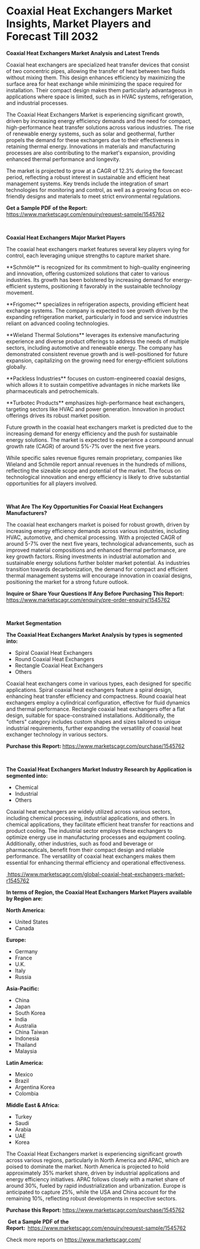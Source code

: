 <p><h1>Coaxial Heat Exchangers Market Insights, Market Players and Forecast Till 2032</h1></p><p><strong>Coaxial Heat Exchangers Market Analysis and Latest Trends</strong></p>
<p><p>Coaxial heat exchangers are specialized heat transfer devices that consist of two concentric pipes, allowing the transfer of heat between two fluids without mixing them. This design enhances efficiency by maximizing the surface area for heat exchange while minimizing the space required for installation. Their compact design makes them particularly advantageous in applications where space is limited, such as in HVAC systems, refrigeration, and industrial processes.</p><p>The Coaxial Heat Exchangers Market is experiencing significant growth, driven by increasing energy efficiency demands and the need for compact, high-performance heat transfer solutions across various industries. The rise of renewable energy systems, such as solar and geothermal, further propels the demand for these exchangers due to their effectiveness in retaining thermal energy. Innovations in materials and manufacturing processes are also contributing to the market's expansion, providing enhanced thermal performance and longevity.</p><p>The market is projected to grow at a CAGR of 12.3% during the forecast period, reflecting a robust interest in sustainable and efficient heat management systems. Key trends include the integration of smart technologies for monitoring and control, as well as a growing focus on eco-friendly designs and materials to meet strict environmental regulations.</p></p>
<p><strong>Get a Sample PDF of the Report:&nbsp;</strong> <a href="https://www.marketscagr.com/enquiry/request-sample/1545762?utm_campaign=1895&utm_medium=2&utm_source=Github&utm_content=ia&utm_term=17022025&utm_id=coaxial-heat-exchangers">https://www.marketscagr.com/enquiry/request-sample/1545762</a></p>
<p>&nbsp;</p>
<p><strong>Coaxial Heat Exchangers Major Market Players</strong></p>
<p><p>The coaxial heat exchangers market features several key players vying for control, each leveraging unique strengths to capture market share. </p><p>**Schmöle** is recognized for its commitment to high-quality engineering and innovation, offering customized solutions that cater to various industries. Its growth has been bolstered by increasing demand for energy-efficient systems, positioning it favorably in the sustainable technology movement.</p><p>**Frigomec** specializes in refrigeration aspects, providing efficient heat exchange systems. The company is expected to see growth driven by the expanding refrigeration market, particularly in food and service industries reliant on advanced cooling technologies.</p><p>**Wieland Thermal Solutions** leverages its extensive manufacturing experience and diverse product offerings to address the needs of multiple sectors, including automotive and renewable energy. The company has demonstrated consistent revenue growth and is well-positioned for future expansion, capitalizing on the growing need for energy-efficient solutions globally.</p><p>**Packless Industries** focuses on custom-engineered coaxial designs, which allows it to sustain competitive advantages in niche markets like pharmaceuticals and petrochemicals. </p><p>**Turbotec Products** emphasizes high-performance heat exchangers, targeting sectors like HVAC and power generation. Innovation in product offerings drives its robust market position.</p><p>Future growth in the coaxial heat exchangers market is predicted due to the increasing demand for energy efficiency and the push for sustainable energy solutions. The market is expected to experience a compound annual growth rate (CAGR) of around 5%-7% over the next five years.</p><p>While specific sales revenue figures remain proprietary, companies like Wieland and Schmöle report annual revenues in the hundreds of millions, reflecting the sizeable scope and potential of the market. The focus on technological innovation and energy efficiency is likely to drive substantial opportunities for all players involved.</p></p>
<p>&nbsp;</p>
<p><strong>What Are The Key Opportunities For Coaxial Heat Exchangers Manufacturers?</strong></p>
<p><p>The coaxial heat exchangers market is poised for robust growth, driven by increasing energy efficiency demands across various industries, including HVAC, automotive, and chemical processing. With a projected CAGR of around 5-7% over the next five years, technological advancements, such as improved material compositions and enhanced thermal performance, are key growth factors. Rising investments in industrial automation and sustainable energy solutions further bolster market potential. As industries transition towards decarbonization, the demand for compact and efficient thermal management systems will encourage innovation in coaxial designs, positioning the market for a strong future outlook.</p></p>
<p><strong>Inquire or Share Your Questions If Any Before Purchasing This Report:</strong> <a href="https://www.marketscagr.com/enquiry/pre-order-enquiry/1545762?utm_campaign=1895&utm_medium=2&utm_source=Github&utm_content=ia&utm_term=17022025&utm_id=coaxial-heat-exchangers">https://www.marketscagr.com/enquiry/pre-order-enquiry/1545762</a></p>
<p>&nbsp;</p>
<p><strong>Market Segmentation</strong></p>
<p><strong>The Coaxial Heat Exchangers Market Analysis by types is segmented into:</strong></p>
<p><ul><li>Spiral Coaxial Heat Exchangers</li><li>Round Coaxial Heat Exchangers</li><li>Rectangle Coaxial Heat Exchangers</li><li>Others</li></ul></p>
<p><p>Coaxial heat exchangers come in various types, each designed for specific applications. Spiral coaxial heat exchangers feature a spiral design, enhancing heat transfer efficiency and compactness. Round coaxial heat exchangers employ a cylindrical configuration, effective for fluid dynamics and thermal performance. Rectangle coaxial heat exchangers offer a flat design, suitable for space-constrained installations. Additionally, the "others" category includes custom shapes and sizes tailored to unique industrial requirements, further expanding the versatility of coaxial heat exchanger technology in various sectors.</p></p>
<p><strong>Purchase this Report:&nbsp;</strong><a href="https://www.marketscagr.com/purchase/1545762?utm_campaign=1895&utm_medium=2&utm_source=Github&utm_content=ia&utm_term=17022025&utm_id=coaxial-heat-exchangers">https://www.marketscagr.com/purchase/1545762</a></p>
<p>&nbsp;</p>
<p><strong>The Coaxial Heat Exchangers Market Industry Research by Application is segmented into:</strong></p>
<p><ul><li>Chemical</li><li>Industrial</li><li>Others</li></ul></p>
<p><p>Coaxial heat exchangers are widely utilized across various sectors, including chemical processing, industrial applications, and others. In chemical applications, they facilitate efficient heat transfer for reactions and product cooling. The industrial sector employs these exchangers to optimize energy use in manufacturing processes and equipment cooling. Additionally, other industries, such as food and beverage or pharmaceuticals, benefit from their compact design and reliable performance. The versatility of coaxial heat exchangers makes them essential for enhancing thermal efficiency and operational effectiveness.</p></p>
<p><a href="https://www.marketscagr.com/global-coaxial-heat-exchangers-market-r1545762?utm_campaign=1895&utm_medium=2&utm_source=Github&utm_content=ia&utm_term=17022025&utm_id=coaxial-heat-exchangers">&nbsp;https://www.marketscagr.com/global-coaxial-heat-exchangers-market-r1545762</a></p>
<p><strong>In terms of Region, the Coaxial Heat Exchangers Market Players available by Region are:</strong></p>
<p>
    <p> <strong> North America: </strong>
        <ul>
            <li>United States</li>
            <li>Canada</li>
        </ul>
        </p> 
    <p> <strong> Europe: </strong>
        <ul>
            <li>Germany</li>
            <li>France</li>
            <li>U.K.</li>
            <li>Italy</li>
            <li>Russia</li>
        </ul>
        </p> 
    <p> <strong> Asia-Pacific: </strong>
        <ul>
            <li>China</li>
            <li>Japan</li>
            <li>South Korea</li>
            <li>India</li>
            <li>Australia</li>
            <li>China Taiwan</li>
            <li>Indonesia</li>
            <li>Thailand</li>
            <li>Malaysia</li>
        </ul>
        </p> 
    <p> <strong> Latin America: </strong>
        <ul>
            <li>Mexico</li>
            <li>Brazil</li>
            <li>Argentina Korea</li>
            <li>Colombia</li>
        </ul>
        </p> 
    <p> <strong> Middle East & Africa: </strong>
        <ul>
            <li>Turkey</li>
            <li>Saudi</li>
            <li>Arabia</li>
            <li>UAE</li>
            <li>Korea</li>
        </ul>
    </p>
    </p>
<p><p>The Coaxial Heat Exchangers market is experiencing significant growth across various regions, particularly in North America and APAC, which are poised to dominate the market. North America is projected to hold approximately 35% market share, driven by industrial applications and energy efficiency initiatives. APAC follows closely with a market share of around 30%, fueled by rapid industrialization and urbanization. Europe is anticipated to capture 25%, while the USA and China account for the remaining 10%, reflecting robust developments in respective sectors.</p></p>
<p><strong>Purchase this Report: </strong><a href="https://www.marketscagr.com/purchase/1545762?utm_campaign=1895&utm_medium=2&utm_source=Github&utm_content=ia&utm_term=17022025&utm_id=coaxial-heat-exchangers">https://www.marketscagr.com/purchase/1545762</a></p>
<p>&nbsp;<strong>Get a Sample PDF of the Report:&nbsp;&nbsp;</strong><a href="https://www.marketscagr.com/enquiry/request-sample/1545762?utm_campaign=1895&utm_medium=2&utm_source=Github&utm_content=ia&utm_term=17022025&utm_id=coaxial-heat-exchangers">https://www.marketscagr.com/enquiry/request-sample/1545762</a></p>
<p><strong></strong></p>
<p>Check more reports on <a href="https://www.marketscagr.com/?utm_campaign=1895&utm_medium=2&utm_source=Github&utm_content=ia&utm_term=17022025&utm_id=coaxial-heat-exchangers">https://www.marketscagr.com/</a></p>